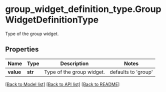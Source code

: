 # group_widget_definition_type.GroupWidgetDefinitionType

Type of the group widget.
## Properties
Name | Type | Description | Notes
------------ | ------------- | ------------- | -------------
**value** | **str** | Type of the group widget. | defaults to 'group'

[[Back to Model list]](../README.md#documentation-for-models) [[Back to API list]](../README.md#documentation-for-api-endpoints) [[Back to README]](../README.md)


